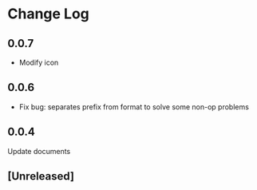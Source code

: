 # Change Log

## 0.0.7

- Modify icon

## 0.0.6

- Fix bug: separates prefix from format to solve some non-op problems

## 0.0.4

Update documents

## [Unreleased]

